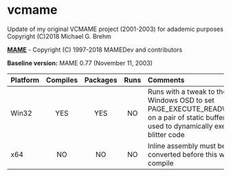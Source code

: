 # __vcmame__  

Update of my original VCMAME project (2001-2003) for adademic purposes   
Copyright (C)2018 Michael G. Brehm    
   
[__MAME__](https://www.mamedev.org/) - Copyright (C) 1997-2018  MAMEDev and contributors   
   
__Baseline version:__ MAME 0.77 (November 11, 2003)   
   
| Platform | Compiles | Packages | Runs | Comments |
| :--- | :---: | :---: | :---: | :--- |
| Win32 | YES | YES | NO | Runs with a tweak to the Windows OSD to set PAGE_EXECUTE_READWRITE on a pair of static buffers used to dynamically execute blitter code |
| x64 | NO | NO | NO | Inline assembly must be converted before this will compile |


